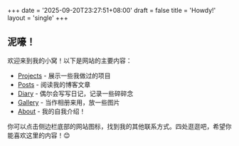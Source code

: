 +++
date = '2025-09-20T23:27:51+08:00'
draft = false
title = 'Howdy!'
layout = 'single'
+++

## 泥嚎！

欢迎来到我的小窝！以下是网站的主要内容：

- [Projects](/projects/) - 展示一些我做过的项目
- [Posts](/posts/) - 阅读我的博客文章
- [Diary](/diary/) - 偶尔会写写日记，记录一些碎碎念
- [Gallery](/gallery/) - 当作相册来用，放一些图片
- [About](/about/) - 我的自我介绍！

你可以点击侧边栏底部的网站图标，找到我的其他联系方式。四处逛逛吧，希望你能喜欢这里的内容！😊